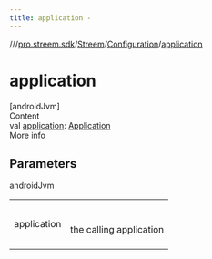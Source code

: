 ```yaml
---
title: application -
---
```

//[<root>](../../../../index.md)/[pro.streem.sdk](../../index.md)/[Streem](../index.md)/[Configuration](index.md)/[application](application.md)



# application  
[androidJvm]  
Content  
val [application](application.md): [Application](https://developer.android.com/reference/kotlin/android/app/Application.html)  
More info  


## Parameters  
  
androidJvm  
  
| | |
|---|---|
| <a name="pro.streem.sdk/Streem.Configuration/application/#/PointingToDeclaration/"></a>application| <a name="pro.streem.sdk/Streem.Configuration/application/#/PointingToDeclaration/"></a><br><br>the calling application<br><br>|
  
  



